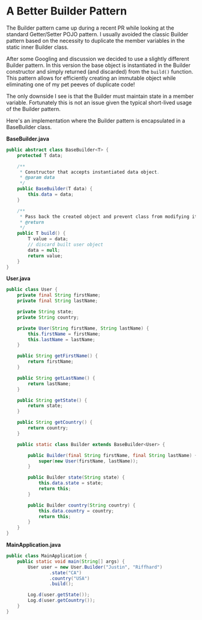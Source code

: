 A Better Builder Pattern
===============================

The Builder pattern came up during a recent PR while looking at the standard Getter/Setter POJO
pattern. I usually avoided the classic Builder pattern based on the necessity to duplicate the
member variables in the static inner Builder class.

After some Googling and discussion we decided to use a slightly different Builder pattern. In
this version the base object is instantiated in the Builder constructor and simply returned
(and discarded) from the `build()` function. This pattern allows for efficiently creating an
immutable object while eliminating one of my pet peeves of duplicate code!

The only downside I see is that the Builder must maintain state in a member variable. Fortunately
this is not an issue given the typical short-lived usage of the Builder pattern.

Here&apos;s an implementation where the Builder pattern is encapsulated in a BaseBuilder class.

**BaseBuilder.java**
```java
public abstract class BaseBuilder<T> {
    protected T data;

    /**
     * Constructor that accepts instantiated data object.
     * @param data
     */
    public BaseBuilder(T data) {
        this.data = data;
    }

    /**
     * Pass back the created object and prevent class from modifying it further
     * @return
     */
    public T build() {
        T value = data;
        // discard built user object
        data = null;
        return value;
    }
}
```

**User.java**
```java
public class User {
    private final String firstName;
    private final String lastName;

    private String state;
    private String country;

    private User(String firstName, String lastName) {
        this.firstName = firstName;
        this.lastName = lastName;
    }

    public String getFirstName() {
        return firstName;
    }

    public String getLastName() {
        return lastName;
    }

    public String getState() {
        return state;
    }

    public String getCountry() {
        return country;
    }

    public static class Builder extends BaseBuilder<User> {

        public Builder(final String firstName, final String lastName) {
            super(new User(firstName, lastName));
        }

        public Builder state(String state) {
            this.data.state = state;
            return this;
        }

        public Builder country(String country) {
            this.data.country = country;
            return this;
        }
    }
}
```

**MainApplication.java**
```java
public class MainApplication {
    public static void main(String[] args) {
        User user = new User.Builder("Justin", "Riffhard")
                .state("CA")
                .country("USA")
                .build();

        Log.d(user.getState());
        Log.d(user.getCountry());
    }
}
```